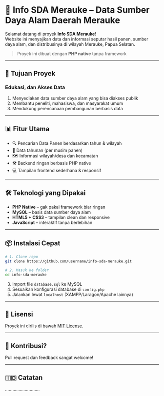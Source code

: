 # 🌾 Info SDA Merauke – Data Sumber Daya Alam Daerah Merauke

Selamat datang di proyek **Info SDA Merauke**!  
Website ini menyajikan data dan informasi seputar hasil panen, sumber daya alam, dan distribusinya di wilayah Merauke, Papua Selatan.

> Proyek ini dibuat dengan **PHP native** tanpa framework

---

## 🎯 Tujuan Proyek

### Edukasi, dan Akses Data

1. Menyediakan data sumber daya alam yang bisa diakses publik  
2. Membantu peneliti, mahasiswa, dan masyarakat umum  
3. Mendukung perencanaan pembangunan berbasis data  

---

## 📊 Fitur Utama

- 🔍 Pencarian Data Panen berdasarkan tahun & wilayah  
- 📆 Data tahunan (per musim panen)  
- 🗺️ Informasi wilayah/desa dan kecamatan  
- 🛠️ Backend ringan berbasis PHP native  
- 💻 Tampilan frontend sederhana & responsif  

---

## 🛠️ Teknologi yang Dipakai

- **PHP Native** – gak pakai framework biar ringan  
- **MySQL** – basis data sumber daya alam  
- **HTML5 + CSS3** – tampilan clean dan responsive  
- **JavaScript** – interaktif tanpa berlebihan  

---

## 📦 Instalasi Cepat

```bash
# 1. Clone repo
git clone https://github.com/username/info-sda-merauke.git

# 2. Masuk ke folder
cd info-sda-merauke
```

3. Import file `database.sql` ke MySQL  
4. Sesuaikan konfigurasi database di `config.php`  
5. Jalankan lewat `localhost` (XAMPP/Laragon/Apache lainnya)  

---

## 🧾 Lisensi


Proyek ini dirilis di bawah [MIT License](LICENSE).  


---

## 👥 Kontribusi?

Pull request dan feedback sangat welcome!  

---

## 🇮🇩 Catatan
............................
